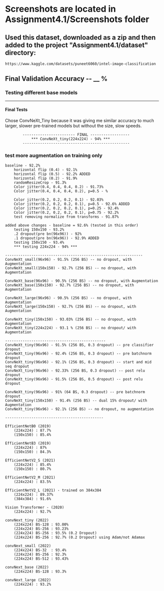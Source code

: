 # Screenshots are located in Assignment4.1/Screenshots folder

## Used this dataset, downloaded as a zip and then added to the project "Assignment4.1/dataset" directory:
    https://www.kaggle.com/datasets/puneet6060/intel-image-classification


## Final Validation Accuracy -- __ %

### Testing different base models
---------------------------------------------------------------

#### Final Tests
Chose ConvNeXt_Tiny because it was giving me similar accuracy to much larger, slower pre-trained models but without the size, slow speeds. 

            ------------------------ FINAL ------------------
                *** ConvNeXt_tiny(224x224) - 94% ***
            -------------------------------------------------

### test more augmentation on training only
    baseline - 92.2%
        horizontal flip (0.4) - 92.1%
        horizontal flip (0.5) - 92.2% ADDED
        horizontal flip (0.2) - 91.9%
        randomResizeCrop - 91.3%
        Color jitter(0.4, 0.4, 0.4, 0.2) - 91.73%
        Color jitter(0.4, 0.4, 0.4, 0.2), p=0.5 - %

        Color jitter(0.2, 0.2, 0.2, 0.1) - 92.03%
        Color jitter(0.2, 0.2, 0.2, 0.1), p=0.5 - 92.6% ADDED
        Color jitter(0.2, 0.2, 0.2, 0.1), p=0.25 - 92.4%
        Color jitter(0.2, 0.2, 0.2, 0.1), p=0.75 - 92.2%
        test removing normalize from transforms - 91.87%

    added above changes - baseline = 92.6% (tested in this order)
        testing 150x150 - 93.2%
        .2 dropout(pre bn(96x96)) - 92%
        .1 dropout(pre bn(96x96)) - 92.9% ADDED
        testing 150x150 - 93.4%
        *** testing 224x224 - 94% ***

    ---------------------------------------------------------------
    ConvNeXt_small(96x96) - 91.5% (256 BS) -- no dropout, with Augmentation
    ConvNeXt_small(150x150) - 92.7% (256 BS) -- no dropout, with Augmentation

    ConvNeXt_base(96x96) - 90.5% (256 BS) -- no dropout, with Augmentation
    ConvNeXt_base(150x150) - 92.7% (256 BS) -- no dropout, with Augmentation

    ConvNeXt_large(96x96) - 90.5% (256 BS) -- no dropout, with Augmentation
    ConvNeXt_large(150x150) - 92.7% (256 BS) -- no dropout, with Augmentation

    ConvNeXt_tiny(150x150) - 93.03% (256 BS) -- no dropout, with Augmentation
    ConvNeXt_tiny(224x224) - 93.1 % (256 BS) -- no dropout/ with Augmentation

    ----------------------------------------------
    ConvNeXt_tiny(96x96) - 91.5% (256 BS, 0.3 dropout) -- pre classifier dropout
    ConvNeXt_tiny(96x96) - 92.4% (256 BS, 0.3 dropout) -- pre batchnorm dropout
    ConvNeXt_tiny(96x96) - 92.1% (256 BS, 0.3 dropout) -- start and mid seq dropout
    ConvNeXt_tiny(96x96) - 92.33% (256 BS, 0.3 dropout) -- post relu dropout
    ConvNeXt_tiny(96x96) - 91.5% (256 BS, 0.5 dropout) -- post relu dropout

    ConvNeXt_tiny(96x96) - 91% (64 BS, 0.3 dropout) -- pre batchnorm dropout
    ConvNeXt_tiny(150x150) - 91.4% (256 BS) -- dual 15% dropout/ with Augmentation
    ConvNeXt_tiny(96x96) - 92.1% (256 BS) -- no dropout, no augmentation

    ---------------------------------------------

    EfficientNetB0 (2019)
        (224x224) : 87.7%
        (150x150) : 85.4%

    EfficientNetB3 (2019)
        (224x224) : 87%
        (150x150) : 84.3%

    EfficientNetV2_S (2021)
        (224x224) : 85.4%
        (150x150) : 80.7%

    EfficientNetV2_M (2021)
        (224x224) : 83.5%

    EfficientNetV2_L (2021) - trained on 384x384
        (224x224) : 89.37%
        (384x384) : 91.6%

    Vision Transformer - (2020)
        (224x224) : 92.7%

    convNext_tiny (2022)
        (224x224) BS-128 : 93.00%
        (224x224) BS-256 : 93.23%
        (224x224) BS-256 : 93.5% (0.2 Dropout)
        (224x224) BS-256 : 92.7% (0.2 Dropout) using Adam/not Adamax
        
    convNext_small (2022)
        (224x224) BS-32  : 93.4%
        (224x224) BS-256 : 92.3%
        (224x224) BS-512 : 93.43%
    
    convNext_base (2022)
        (224x224) BS-128 : 93.3%

    convNext_large (2022)
        (224x224) : 93.2%